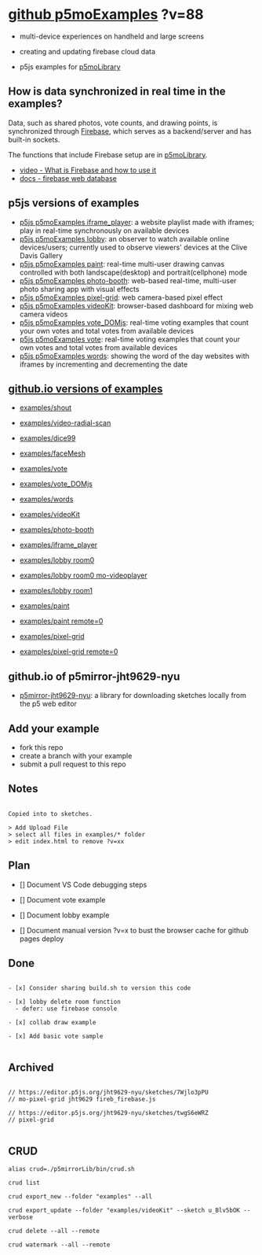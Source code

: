 # [github p5moExamples](https://github.com/molab-itp/p5moExamples.git) ?v=88

- multi-device experiences on handheld and large screens
- creating and updating firebase cloud data

- p5js examples for [p5moLibrary](https://github.com/molab-itp/p5moLibrary.git)

## How is data synchronized in real time in the examples?

Data, such as shared photos, vote counts, and drawing points, is synchronized through [Firebase](firebase.google.com), which serves as a backend/server and has built-in sockets.

The functions that include Firebase setup are in [p5moLibrary](https://github.com/molab-itp/p5moLibrary).

- [video - What is Firebase and how to use it](https://www.youtube.com/watch?v=p9pgI3Mg-So&list=PLl-K7zZEsYLnfwBe4WgEw9ao0J0N1LYDR&index=8)
- [docs - firebase web database](https://firebase.google.com/docs/database/web/start?hl=en&authuser=0)

## p5js versions of examples

- [p5js p5moExamples iframe_player](https://editor.p5js.org/jht9629-nyu/sketches/88yxquMBl): a website playlist made with iframes; play in real-time synchronously on available devices
- [p5js p5moExamples lobby](https://editor.p5js.org/jht9629-nyu/sketches/vP6sWN4Cu): an observer to watch available online devices/users; currently used to observe viewers' devices at the Clive Davis Gallery
- [p5js p5moExamples paint](https://editor.p5js.org/jht9629-nyu/sketches/nBefVKAbH): real-time multi-user drawing canvas controlled with both landscape(desktop) and portrait(cellphone) mode
- [p5js p5moExamples photo-booth](https://editor.p5js.org/jht9629-nyu/sketches/5VKqK34Ps): web-based real-time, multi-user photo sharing app with visual effects
- [p5js p5moExamples pixel-grid](https://editor.p5js.org/jht9629-nyu/sketches/CntV1JQNp): web camera-based pixel effect
- [p5js p5moExamples videoKit](https://editor.p5js.org/jht9629-nyu/sketches/KeRAIMzHN): browser-based dashboard for mixing web camera videos
- [p5js p5moExamples vote_DOMjs](https://editor.p5js.org/jht9629-nyu/sketches/CAgivET8K): real-time voting examples that count your own votes and total votes from available devices
- [p5js p5moExamples vote](https://editor.p5js.org/jht9629-nyu/sketches/EEafnQwr1): real-time voting examples that count your own votes and total votes from available devices
- [p5js p5moExamples words](https://editor.p5js.org/jht9629-nyu/sketches/23h3z1G82): showing the word of the day websites with iframes by incrementing and decrementing the date

## [github.io versions of examples](https://molab-itp.github.io/p5moExamples?v=88)

- [examples/shout](examples/shout?v=88)
- [examples/video-radial-scan](examples/video-radial-scan?v=88)
- [examples/dice99](examples/dice99?v=88)
- [examples/faceMesh](examples/faceMesh?v=88)

- [examples/vote](examples/vote?v=88)
- [examples/vote_DOMjs](examples/vote_DOMjs?v=88)
- [examples/words](examples/words?v=88)
- [examples/videoKit](examples/videoKit?v=88)
- [examples/photo-booth](examples/photo-booth?v=88)
- [examples/iframe_player](examples/iframe_player?v=88)

- [examples/lobby room0](examples/lobby?v=88&room=room0)
- [examples/lobby room0 mo-videoplayer](examples/lobby?v=88&room=room0&app=mo-videoplayer)
- [examples/lobby room1](examples/lobby?v=88&room=room1)

- [examples/paint](examples/paint?v=88)
- [examples/paint remote=0](examples/paint?v=88&remote=0)
- [examples/pixel-grid](examples/pixel-grid?v=88)
- [examples/pixel-grid remote=0](examples/pixel-grid?v=88&remote=0)

## github.io of p5mirror-jht9629-nyu

- [p5mirror-jht9629-nyu](https://jht9629-nyu.github.io/p5mirror-jht9629-nyu/p5projects-index.html): a library for downloading sketches locally from the p5 web editor

## Add your example

- fork this repo
- create a branch with your example
- submit a pull request to this repo

## Notes

```

Copied into to sketches.

> Add Upload File
> select all files in examples/* folder
> edit index.html to remove ?v=xx

```

## Plan

- [] Document VS Code debugging steps

- [] Document vote example

- [] Document lobby example

- [] Document manual version ?v=x to bust the browser cache for github pages deploy

## Done

```

- [x] Consider sharing build.sh to version this code

- [x] lobby delete room function
  - defer: use firebase console

- [x] collab draw example

- [x] Add basic vote sample


```

## Archived

```

// https://editor.p5js.org/jht9629-nyu/sketches/7Wjlo3pPU
// mo-pixel-grid jht9629 fireb_firebase.js

// https://editor.p5js.org/jht9629-nyu/sketches/twgS6eWRZ
// pixel-grid


```

## CRUD

```
alias crud=./p5mirrorLib/bin/crud.sh

crud list

crud export_new --folder "examples" --all

crud export_update --folder "examples/videoKit" --sketch u_Blv5bOK --verbose

crud delete --all --remote

crud watermark --all --remote

```
